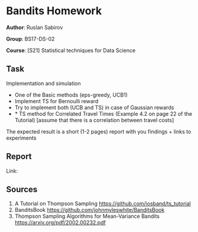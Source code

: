 # Bandits Homework

**Author**: Ruslan Sabirov

**Group**: BS17-DS-02

**Course**: [S21] Statistical techniques for Data Science

## Task
Implementation and simulation
- One of the Basic methods (eps-greedy, UCB1)
- Implement TS for Bernoulli reward
- Try to implement both (UCB and TS) in case of Gaussian rewards
- \* TS method for Correlated Travel Times (Example 4.2 on page 22 of the Tutorial) \[assume that there is a correlation between travel costs]

The expected result is a short (1-2 pages) report with you findings + links to experiments

## Report
Link: 

## Sources
1. A Tutorial on Thompson Sampling https://github.com/iosband/ts_tutorial
1. BanditsBook https://github.com/johnmyleswhite/BanditsBook
1. Thompson Sampling Algorithms for Mean-Variance Bandits
   https://arxiv.org/pdf/2002.00232.pdf